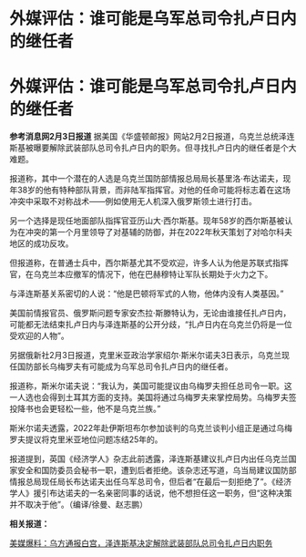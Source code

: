 # 外媒评估：谁可能是乌军总司令扎卢日内的继任者

# 外媒评估：谁可能是乌军总司令扎卢日内的继任者

**参考消息网2月3日报道**
据美国《华盛顿邮报》网站2月2日报道，乌克兰总统泽连斯基被曝要解除武装部队总司令扎卢日内的职务。但寻找扎卢日内的继任者是个大难题。

报道称，其中一个潜在的人选是乌克兰国防部情报总局局长基里洛·布达诺夫，现年38岁的他有特种部队背景，而非陆军指挥官。对他的任命可能将标志着在这场冲突中采取不对称战术——例如使用无人机深入俄罗斯领土进行打击。

另一个选择是现任地面部队指挥官亚历山大·西尔斯基。现年58岁的西尔斯基被认为在冲突的第一个月里领导了对基辅的防御，并在2022年秋天策划了对哈尔科夫地区的成功反攻。

但报道称，在普通士兵中，西尔斯基尤其不受欢迎，许多人认为他是苏联式指挥官，在乌克兰本应撤军的情况下，他在巴赫穆特让军队长期处于火力之下。

与泽连斯基关系密切的人说：“他是巴顿将军式的人物，他体内没有人类基因。”

美国前情报官员、俄罗斯问题专家安杰拉·斯滕特认为，无论由谁接任扎卢日内，可能都无法结束扎卢日内与泽连斯基的公开分歧，“扎卢日内在乌克兰仍将是一位受欢迎的人物”。

另据俄新社2月3日报道，克里米亚政治学家绍尔·斯米尔诺夫3日表示，乌克兰现任国防部长乌梅罗夫有可能成为乌军总司令扎卢日内的继任者。

报道称，斯米尔诺夫说：“我认为，美国可能提议由乌梅罗夫担任总司令一职。这一人选也会得到土耳其方面的支持。美国将通过乌梅罗夫来掌控局势。乌梅罗夫签投降书也会更轻松一些，他不是乌克兰族。”

斯米尔诺夫透露，2022年赴伊斯坦布尔参加谈判的乌克兰谈判小组正是通过乌梅罗夫提议将克里米亚地位问题冻结25年的。

报道提到，英国《经济学人》杂志此前透露，泽连斯基建议扎卢日内出任乌克兰国家安全和国防委员会秘书一职，遭到后者拒绝。该杂志还写道，乌当局建议国防部情报总局现任局长布达诺夫出任乌军总司令，但后者“在最后一刻拒绝了”。《经济学人》援引布达诺夫的一名亲密同事的话说，他不想担任这一职务，但“这种决策并不取决于他”。（编译/徐曼、赵志鹏）

**相关报道：**

[美媒爆料：乌方通报白宫，泽连斯基决定解除武装部队总司令扎卢日内职务
](https://news.qq.com/rain/a/20240203A010M500)

